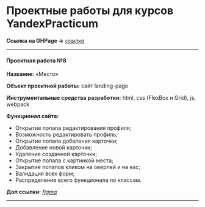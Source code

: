 # Проектные работы для курсов YandexPracticum

__Ссылка на GHPage →__ _[ссылка](https://mea6ea6.github.io/my-repository/)_

------

#### Проектная работа №8

__Название:__ «Место»  

__Объект проектной работы:__ сайт landing-page  

__Инструментальные средства разработки:__ html, css (FlexBox и Grid), js, webpack  

__Функционал сайта:__  

- Открытие попапа редактирования профиля;
- Возможность редактировать профиль;
- Открытие попапа добвления карточки;
- Добавление новой карточки;
- Удаление созданной карточки;
- Открытие попапа с картинкой места;
- Закрытие попапов кликом на оверлей и на esc;
- Валидация всех форм;
- Распределение всего функционала по классам.


__Доп ссылки:__
_[figma](#)_

------